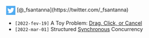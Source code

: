 <img src="twitter.png" style="vertical-align:middle">
[@_fsantanna](https://twitter.com/_fsantanna)

- `[2022-fev-19]` A Toy Problem: [Drag, Click, or Cancel](click-drag-cancel.md)
- `[2022-mar-01]` Structured [Synchronous](structured-concurrency.md) Concurrency
